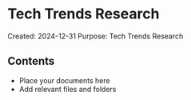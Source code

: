 # Tech Trends Research
Created: 2024-12-31
Purpose: Tech Trends Research

## Contents
- Place your documents here
- Add relevant files and folders
